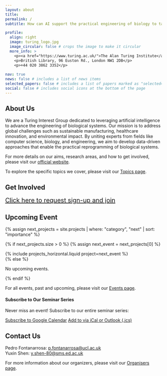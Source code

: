 ```yaml
---
layout: about
title: 
permalink: /
subtitle: How can AI support the practical engineering of biology to tackle global challenges? #<a href='#'>Affiliations</a>. Address. Contacts. Motto. Etc.

profile:
  align: right
  image: turing_logo.jpg
  image_circular: false # crops the image to make it circular
  more_info: >
    <p><a href="https://www.turing.ac.uk/">The Alan Turing Institute</a></p>
    <p>British Library, 96 Euston Rd., London NW1 2DB</p>
    <p>+44 020 3862 3352</p>
    
nav: true
news: false # includes a list of news items
selected_papers: false # includes a list of papers marked as "selected={true}"
social: false # includes social icons at the bottom of the page
---
```


## About Us

We are a Turing Interest Group dedicated to leveraging artificial intelligence to advance the engineering of biological systems. Our mission is to address global challenges such as sustainable manufacturing, healthcare innovation, and environmental impact. By uniting experts from fields like computer science, biology, and engineering, we aim to develop data-driven approaches that enable the practical reprogramming of biological systems.

For more details on our aims, research areas, and how to get involved, please visit our [official website](https://www.turing.ac.uk/research/interest-groups/data-centric-biological-design-and-engineering).

To explore the specific topics we cover, please visit our [Topics page](/topics/).

## Get Involved

<div style="font-size: 20px;">
  <a href="https://forms.office.com/Pages/ResponsePage.aspx?id=p_SVQ1XklU-Knx-672OE-fR6PcyyBV1JuragBENwKPJURU9FMTVWUTA3Q0VERTNVMUU2TFpBTzBaRyQlQCN0PWcu">Click here to request sign-up and join</a>
</div>
<div style="margin-bottom: 15px;"></div> 

## Upcoming Event

<div style="margin-top: 15px;"></div> 

{% assign next_projects = site.projects | where: "category", "next" | sort: "importance" %}

{% if next_projects.size > 0 %}
  {% assign next_event = next_projects[0] %}
  <div class="container">
    <div class="row row-cols-1 row-cols-md-1">
      {% include projects_horizontal.liquid project=next_event %}
    </div>
  </div>
{% else %}
  <p>No upcoming events.</p>
{% endif %}


For all events, past and upcoming, please visit our [Events page](/events/).

#### Subscribe to Our Seminar Series

<p>Never miss an event! Subscribe to our entire seminar series:</p>

<a href="https://calendar.google.com/calendar/u/0?cid=NTRmNzc4YjM3MDhjNWU5NmIyNjgwMzVkNDA0M2UzM2RiMzEwMGZhNTFmODUzYmQxOWM1YTM2OWVlNjM1NzQ2NkBncm91cC5jYWxlbmRhci5nb29nbGUuY29t" target="_blank" class="btn btn-primary">Subscribe to Google Calendar</a>
<a href="https://calendar.google.com/calendar/ical/54f778b3708c5e96b268035d4043e33db3100fa51f853bd19c5a369ee6357466%40group.calendar.google.com/public/basic.ics" target="_blank" class="btn btn-success">Add to via iCal or Outlook (.ics)</a>



## Contact Us

Pedro Fontanarrosa: <a href="mailto:p.fontanarrosa@ucl.ac.uk">p.fontanarrosa@ucl.ac.uk</a>  
Yuxin Shen: <a href="mailto:y.shen-80@sms.ed.ac.uk">y.shen-80@sms.ed.ac.uk</a>

For more information about our organizers, please visit our [Organisers page](/organisers/).
